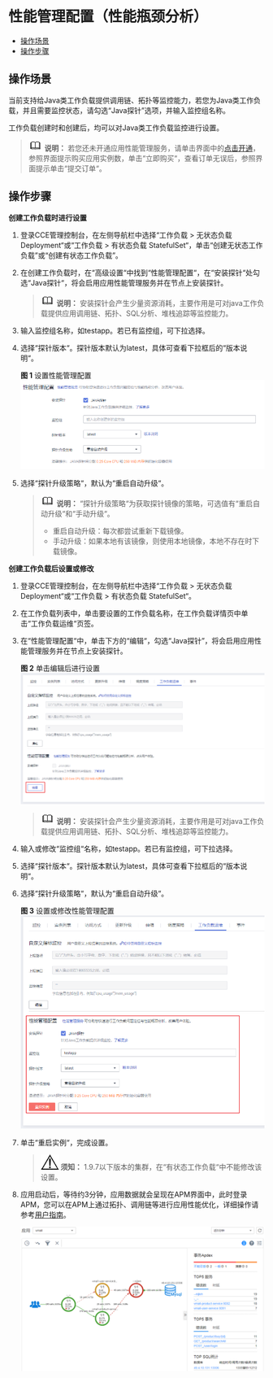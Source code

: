 # 性能管理配置（性能瓶颈分析）<a name="cce_01_0055"></a>

-   [操作场景](#section4287717163411)
-   [操作步骤](#section62500100162257)

## 操作场景<a name="section4287717163411"></a>

当前支持给Java类工作负载提供调用链、拓扑等监控能力，若您为Java类工作负载，并且需要监控状态，请勾选“Java探针”选项，并输入监控组名称。

工作负载创建时和创建后，均可以对Java类工作负载监控进行设置。

>![](public_sys-resources/icon-note.gif) **说明：** 
>若您还未开通应用性能管理服务，请单击界面中的[点击开通](https://console.huaweicloud.com/apm/#/buy)，参照界面提示购买应用实例数，单击“立即购买“，查看订单无误后，参照界面提示单击“提交订单“。

## 操作步骤<a name="section62500100162257"></a>

**创建工作负载时进行设置**

1.  登录CCE管理控制台，在左侧导航栏中选择“工作负载 \> 无状态负载 Deployment“或“工作负载 \> 有状态负载 StatefulSet“，单击“创建无状态工作负载”或“创建有状态工作负载”。
2.  在创建工作负载时，在“高级设置“中找到“性能管理配置“，在“安装探针“处勾选“Java探针“，将会启用应用性能管理服务并在节点上安装探针。

    >![](public_sys-resources/icon-note.gif) **说明：** 
    >安装探针会产生少量资源消耗，主要作用是可对java工作负载提供应用调用链、拓扑、SQL分析、堆栈追踪等监控能力。

3.  输入监控组名称，如testapp。若已有监控组，可下拉选择。
4.  选择“探针版本“。探针版本默认为latest，具体可查看下拉框后的“版本说明“。

    **图 1**  设置性能管理配置<a name="fig17232183811491"></a>  
    ![](figures/设置性能管理配置.png "设置性能管理配置")

5.  选择“探针升级策略“，默认为“重启自动升级“。

    >![](public_sys-resources/icon-note.gif) **说明：** 
    >“探针升级策略“为获取探针镜像的策略，可选值有“重启自动升级“和“手动升级“。
    >-   重启自动升级：每次都尝试重新下载镜像。
    >-   手动升级：如果本地有该镜像，则使用本地镜像，本地不存在时下载镜像。


**创建工作负载后设置或修改**

1.  登录CCE管理控制台，在左侧导航栏中选择“工作负载 \> 无状态负载 Deployment“或“工作负载 \> 有状态负载 StatefulSet“。
2.  在工作负载列表中，单击要设置的工作负载名称，在工作负载详情页中单击“工作负载运维“页签。
3.  在“性能管理配置“中，单击下方的“编辑“，勾选“Java探针”，将会启用应用性能管理服务并在节点上安装探针。

    **图 2**  单击编辑后进行设置<a name="fig4370170103612"></a>  
    ![](figures/单击编辑后进行设置.png "单击编辑后进行设置")

    >![](public_sys-resources/icon-note.gif) **说明：** 
    >安装探针会产生少量资源消耗，主要作用是可对java工作负载提供应用调用链、拓扑、SQL分析、堆栈追踪等监控能力。

4.  输入或修改“监控组“名称，如testapp。若已有监控组，可下拉选择。
5.  选择“探针版本“。探针版本默认为latest，具体可查看下拉框后的“版本说明“。
6.  选择“探针升级策略“，默认为“重启自动升级“。

    **图 3**  设置或修改性能管理配置<a name="fig51151188390"></a>  
    ![](figures/设置或修改性能管理配置.png "设置或修改性能管理配置")

7.  单击“重启实例“，完成设置。

    >![](public_sys-resources/icon-notice.gif) **须知：** 
    >1.9.7以下版本的集群，在“有状态工作负载“中不能修改该设置。

8.  应用启动后，等待约3分钟，应用数据就会呈现在APM界面中，此时登录APM，您可以在APM上通过拓扑、调用链等进行应用性能优化，详细操作请参考[用户指南](https://support.huaweicloud.com/usermanual-apm/apm_02_0007.html)。

    ![](figures/004-19.png)



